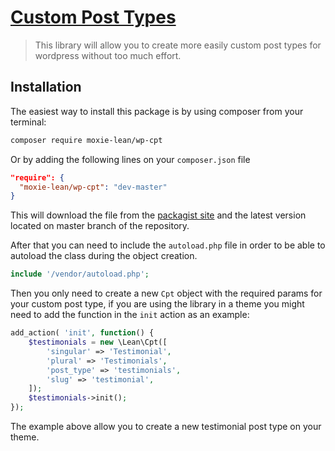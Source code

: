 # [Custom Post Types](https://github.com/moxie-lean/wp-cpt)

> This library will allow you to create more easily custom post types for wordpress without too much effort.

## Installation

The easiest way to install this package is by using composer from your
terminal:

```bash
composer require moxie-lean/wp-cpt
```

Or by adding the following lines on your `composer.json` file

```json
"require": {
  "moxie-lean/wp-cpt": "dev-master"
}
```

This will download the file from the [packagist site](https://packagist.org/packages/moxie-lean/wp-cpt) 
and the latest version located on master branch of the repository. 

After that you can need to include the `autoload.php` file in order to
be able to autoload the class during the object creation.

```php
include '/vendor/autoload.php';
```

Then you only need to create a new `Cpt` object with the required params
for your custom post type, if you are using the library in a theme you
might need to add the function in the `init` action as an example: 

```php
add_action( 'init', function() {
    $testimonials = new \Lean\Cpt([
        'singular' => 'Testimonial',
        'plural' => 'Testimonials',
        'post_type' => 'testimonials',
        'slug' => 'testimonial',
    ]);
    $testimonials->init();
});
```

The example above allow you to create a new testimonial post type on
your theme.
